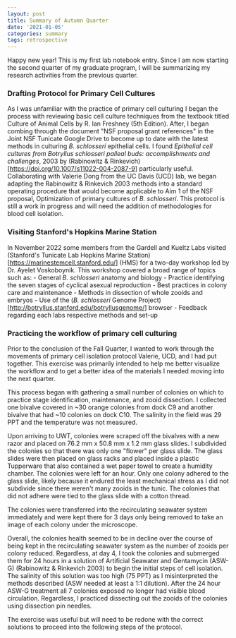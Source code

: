 ```yaml
---
layout: post
title: Summary of Autumn Quarter
date: '2021-01-05'
categories: summary
tags: retrospective
---
```

Happy new year! This is my first lab notebook entry. Since I am now
starting the second quarter of my graduate program, I will be
summarizing my research activities from the previous quarter.

### Drafting Protocol for Primary Cell Cultures

As I was unfamiliar with the practice of primary cell culturing I began
the process with reviewing basic cell culture techniques from the
textbook titled Culture of Animal Cells by R. Ian Freshney (5th
Edition). After, I began combing through the document "NSF proposal
grant references" in the Joint NSF Tunicate Google Drive to become up to
date with the latest methods in culturing *B. schlosseri* epithelial
cells. I found *Epithelial cell cultures from Botryllus schlosseri
palleal buds: accomplishments and challenges*, 2003 by (Rabinowitz &
Rinkevich)[<https://doi.org/10.1007/s11022-004-2087-9>] particularly
useful. Collaborating with Valerie Dong from the UC Davis (UCD) lab, we
began adapting the Rabinowitz & Rinkevich 2003 methods into a standard
operating procedure that would become applicable to Aim 1 of the NSF
proposal, Optimization of primary cultures of *B. schlosseri*. This
protocol is still a work in progress and will need the addition of
methodologies for blood cell isolation.

### Visiting Stanford's Hopkins Marine Station

In November 2022 some members from the Gardell and Kueltz Labs visited
(Stanford's Tunicate Lab Hopkins Marine Station)
[<https://marinestemcell.stanford.edu/>] (HMS) for a two-day workshop
led by Dr. Ayelet Voskoboynik. This workshop covered a broad range of
topics such as: - General *B. schlosseri* anatomy and biology - Practice
identifying the seven stages of cyclical asexual reproduction - Best
practices in colony care and maintenance - Methods in dissection of
whole zooids and embryos - Use of the (*B. schlosseri* Genome Project)
[<http://botryllus.stanford.edu/botryllusgenome/>] browser - Feedback
regarding each labs respective methods and set-up

### Practicing the workflow of primary cell culturing

Prior to the conclusion of the Fall Quarter, I wanted to work through
the movements of primary cell isolation protocol Valerie, UCD, and I had
put together. This exercise was primarily intended to help me better
visualize the workflow and to get a better idea of the materials I
needed moving into the next quarter.

This process began with gathering a small number of colonies on which to
practice stage identification, maintenance, and zooid dissection. I
collected one bivalve covered in \~30 orange colonies from dock C9 and
another bivalve that had \~10 colonies on dock C10. The salinity in the
field was 29 PPT and the temperature was not measured.

Upon arriving to UWT, colonies were scraped off the bivalves with a new
razor and placed on 76.2 mm x 50.8 mm x 1.2 mm glass slides. I
subdivided the colonies so that there was only one "flower" per glass
slide. The glass slides were then placed on glass racks and placed
inside a plastic Tupperware that also contained a wet paper towel to
create a humidity chamber. The colonies were left for an hour. Only one
colony adhered to the glass slide, likely because it endured the least
mechanical stress as I did not subdivide since there weren't many
zooids in the tunic. The colonies that did not adhere were tied to the
glass slide with a cotton thread.

The colonies were transferred into the recirculating seawater system
immediately and were kept there for 3 days only being removed to take an
image of each colony under the microscope.

Overall, the colonies health seemed to be in decline over the course of
being kept in the recirculating seawater system as the number of zooids
per colony reduced. Regardless, at day 4, I took the colonies and
submerged them for 24 hours in a solution of Artificial Seawater and
Gentamycin (ASW-G) (Rabinowitz & Rinkevich 2003) to begin the initial
steps of cell isolation. The salinity of this solution was too high (75
PPT) as I misinterpreted the methods described (ASW needed at least a
1:1 dilution). After the 24 hour ASW-G treatment all 7 colonies exposed
no longer had visible blood circulation. Regardless, I practiced
dissecting out the zooids of the colonies using dissection pin needles.

The exercise was useful but will need to be redone with the correct
solutions to proceed into the following steps of the protocol.